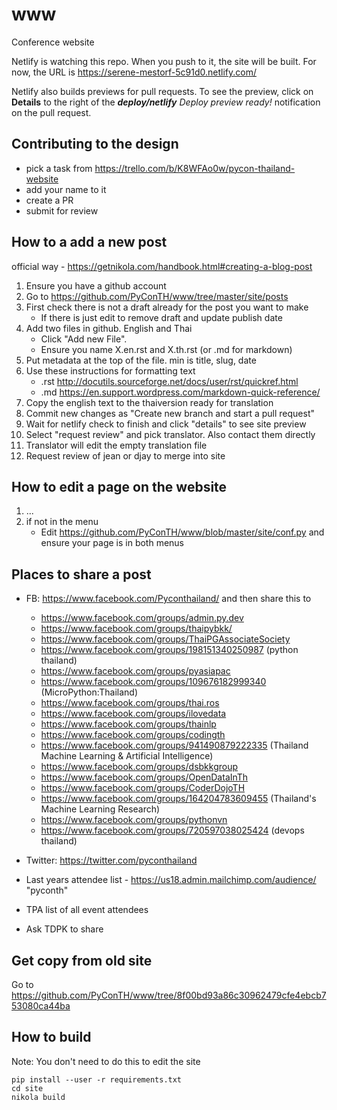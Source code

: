 # www
Conference website

Netlify is watching this repo. When you push to it, the site will be built.
For now, the URL is https://serene-mestorf-5c91d0.netlify.com/ 

Netlify also builds previews for pull requests.
To see the preview, click on **Details** to the right of the _**deploy/netlify** Deploy preview ready!_ notification on the pull request.

## Contributing to the design

- pick a task from https://trello.com/b/K8WFAo0w/pycon-thailand-website
- add your name to it
- create a PR
- submit for review

## How to a add a new post

official way - https://getnikola.com/handbook.html#creating-a-blog-post

1. Ensure you have a github account
2. Go to https://github.com/PyConTH/www/tree/master/site/posts 
3. First check there is not a draft already for the post you want to make
   - If there is just edit to remove draft and update publish date
3. Add two files in github. English and Thai
   - Click "Add new File". 
   - Ensure you name X.en.rst and X.th.rst (or .md for markdown)
3. Put metadata at the top of the file. min is title, slug, date
4. Use these instructions for formatting text
   - .rst http://docutils.sourceforge.net/docs/user/rst/quickref.html
   - .md https://en.support.wordpress.com/markdown-quick-reference/
4. Copy the english text to the thaiversion ready for translation
5. Commit new changes as "Create new branch and start a pull request"
6. Wait for netlify check to finish and click "details" to see site preview
8. Select "request review" and pick translator. Also contact them directly
9. Translator will edit the empty translation file
10. Request review of jean or djay to merge into site

## How to edit a page on the website

1. ...
7. if not in the menu
   - Edit https://github.com/PyConTH/www/blob/master/site/conf.py and ensure your page is in both menus


## Places to share a post
- FB: https://www.facebook.com/Pyconthailand/ and then share this to
   - https://www.facebook.com/groups/admin.py.dev
   - https://www.facebook.com/groups/thaipybkk/
   - https://www.facebook.com/groups/ThaiPGAssociateSociety
   - https://www.facebook.com/groups/198151340250987 (python thailand)
   - https://www.facebook.com/groups/pyasiapac
   - https://www.facebook.com/groups/109676182999340 (MicroPython:Thailand)
   - https://www.facebook.com/groups/thai.ros
   - https://www.facebook.com/groups/ilovedata
   - https://www.facebook.com/groups/thainlp
   - https://www.facebook.com/groups/codingth
   - https://www.facebook.com/groups/941490879222335 (Thailand Machine Learning & Artificial Intelligence)
   - https://www.facebook.com/groups/dsbkkgroup
   - https://www.facebook.com/groups/OpenDataInTh
   - https://www.facebook.com/groups/CoderDojoTH
   - https://www.facebook.com/groups/164204783609455 (Thailand's Machine Learning Research)
   - https://www.facebook.com/groups/pythonvn
   - https://www.facebook.com/groups/720597038025424 (devops thailand)
   
- Twitter: https://twitter.com/pyconthailand
- Last years attendee list - https://us18.admin.mailchimp.com/audience/ "pyconth"
- TPA list of all event attendees
- Ask TDPK to share



## Get copy from old site

Go to https://github.com/PyConTH/www/tree/8f00bd93a86c30962479cfe4ebcb753080ca44ba

## How to build

Note: You don't need to do this to edit the site

```
pip install --user -r requirements.txt
cd site
nikola build
```
